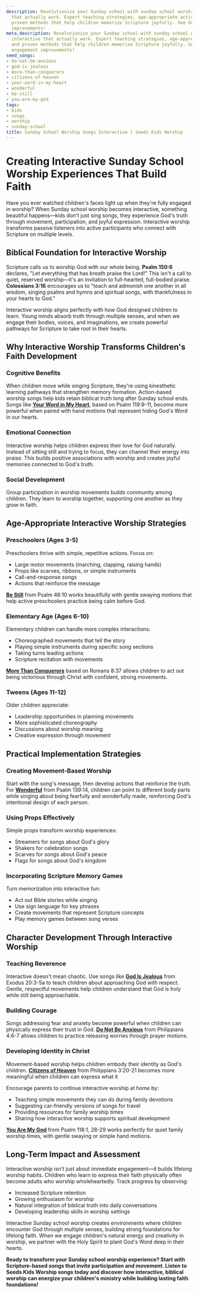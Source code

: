 ```yaml
---
description: Revolutionize your Sunday school with sunday school worship songs interactive
  that actually work. Expert teaching strategies, age-appropriate activities, and
  proven methods that help children memorize Scripture joyfully. See dramatic engagement
  improvements!
meta_description: Revolutionize your Sunday school with sunday school worship songs
  interactive that actually work. Expert teaching strategies, age-appropriate activities,
  and proven methods that help children memorize Scripture joyfully. See dramatic
  engagement improvements!
seed_songs:
- do-not-be-anxious
- god-is-jealous
- more-than-conquerors
- citizens-of-heaven
- your-word-in-my-heart
- wonderful
- be-still
- you-are-my-god
tags:
- kids
- songs
- worship
- sunday-school
title: Sunday School Worship Songs Interactive | Seeds Kids Worship
---
```

# Creating Interactive Sunday School Worship Experiences That Build Faith

Have you ever watched children's faces light up when they're fully engaged in worship? When Sunday school worship becomes interactive, something beautiful happens—kids don't just sing songs, they experience God's truth through movement, participation, and joyful expression. Interactive worship transforms passive listeners into active participants who connect with Scripture on multiple levels.

## Biblical Foundation for Interactive Worship

Scripture calls us to worship God with our whole being. **Psalm 150:6** declares, "Let everything that has breath praise the Lord!" This isn't a call to quiet, reserved worship—it's an invitation to full-hearted, full-bodied praise. **Colossians 3:16** encourages us to "teach and admonish one another in all wisdom, singing psalms and hymns and spiritual songs, with thankfulness in your hearts to God."

Interactive worship aligns perfectly with how God designed children to learn. Young minds absorb truth through multiple senses, and when we engage their bodies, voices, and imaginations, we create powerful pathways for Scripture to take root in their hearts.

## Why Interactive Worship Transforms Children's Faith Development

### Cognitive Benefits
When children move while singing Scripture, they're using kinesthetic learning pathways that strengthen memory formation. Action-based worship songs help kids retain biblical truth long after Sunday school ends. Songs like **[Your Word in My Heart](https://seedskidsworship.com/product/your-word-in-my-heart-psalm-1199-11-2/)**, based on Psalm 119:9-11, become more powerful when paired with hand motions that represent hiding God's Word in our hearts.

### Emotional Connection
Interactive worship helps children express their love for God naturally. Instead of sitting still and trying to focus, they can channel their energy into praise. This builds positive associations with worship and creates joyful memories connected to God's truth.

### Social Development
Group participation in worship movements builds community among children. They learn to worship together, supporting one another as they grow in faith.

## Age-Appropriate Interactive Worship Strategies

### Preschoolers (Ages 3-5)
Preschoolers thrive with simple, repetitive actions. Focus on:
- Large motor movements (marching, clapping, raising hands)
- Props like scarves, ribbons, or simple instruments
- Call-and-response songs
- Actions that reinforce the message

**[Be Still](https://seedskidsworship.com/product/seeds-of-praise-vol-3/)** from Psalm 46:10 works beautifully with gentle swaying motions that help active preschoolers practice being calm before God.

### Elementary Age (Ages 6-10)
Elementary children can handle more complex interactions:
- Choreographed movements that tell the story
- Playing simple instruments during specific song sections
- Taking turns leading actions
- Scripture recitation with movements

**[More Than Conquerors](https://seedskidsworship.com/product/more-than-conquerors-romans-837/)** based on Romans 8:37 allows children to act out being victorious through Christ with confident, strong movements.

### Tweens (Ages 11-12)
Older children appreciate:
- Leadership opportunities in planning movements
- More sophisticated choreography
- Discussions about worship meaning
- Creative expression through movement

## Practical Implementation Strategies

### Creating Movement-Based Worship

Start with the song's message, then develop actions that reinforce the truth. For **[Wonderful](https://seedskidsworship.com/product/wonderful-psalm-13914/)** from Psalm 139:14, children can point to different body parts while singing about being fearfully and wonderfully made, reinforcing God's intentional design of each person.

### Using Props Effectively
Simple props transform worship experiences:
- Streamers for songs about God's glory
- Shakers for celebration songs
- Scarves for songs about God's peace
- Flags for songs about God's kingdom

### Incorporating Scripture Memory Games
Turn memorization into interactive fun:
- Act out Bible stories while singing
- Use sign language for key phrases
- Create movements that represent Scripture concepts
- Play memory games between song verses

## Character Development Through Interactive Worship

### Teaching Reverence
Interactive doesn't mean chaotic. Use songs like **[God Is Jealous](https://seedskidsworship.com/product/god-is-jealous-exodus-203-5a-2/)** from Exodus 20:3-5a to teach children about approaching God with respect. Gentle, respectful movements help children understand that God is holy while still being approachable.

### Building Courage
Songs addressing fear and anxiety become powerful when children can physically express their trust in God. **[Do Not Be Anxious](https://seedskidsworship.com/product/do-not-be-anxious-philippians-46-7-2/)** from Philippians 4:6-7 allows children to practice releasing worries through prayer motions.

### Developing Identity in Christ
Movement-based worship helps children embody their identity as God's children. **[Citizens of Heaven](https://seedskidsworship.com/product/power/)** from Philippians 3:20-21 becomes more meaningful when children can express what it

Encourage parents to continue interactive worship at home by:
- Teaching simple movements they can do during family devotions
- Suggesting car-friendly versions of songs for travel
- Providing resources for family worship times
- Sharing how interactive worship supports spiritual development

**[You Are My God](https://seedskidsworship.com/product/you-are-my-god-psalm-1181-28-29/)** from Psalm 118:1, 28-29 works perfectly for quiet family worship times, with gentle swaying or simple hand motions.

## Long-Term Impact and Assessment

Interactive worship isn't just about immediate engagement—it builds lifelong worship habits. Children who learn to express their faith physically often become adults who worship wholeheartedly. Track progress by observing:
- Increased Scripture retention
- Growing enthusiasm for worship
- Natural integration of biblical truth into daily conversations
- Developing leadership skills in worship settings

Interactive Sunday school worship creates environments where children encounter God through multiple senses, building strong foundations for lifelong faith. When we engage children's natural energy and creativity in worship, we partner with the Holy Spirit to plant God's Word deep in their hearts.

**Ready to transform your Sunday school worship experience? Start with Scripture-based songs that invite participation and movement. Listen to Seeds Kids Worship songs today and discover how interactive, biblical worship can energize your children's ministry while building lasting faith foundations!**

<script type="application/ld+json">
{
  "@context": "https://schema.org",
  "@type": "Article",
  "headline": "Sunday School Worship Songs Interactive",
  "author": {
    "@type": "Organization",
    "name": "Seeds Kids Worship"
  },
  "publisher": {
    "@type": "Organization",
    "name": "Seeds Kids Worship",
    "logo": {
      "@type": "ImageObject",
      "url": "https://seedskidsworship.com/logo.png"
    }
  },
  "datePublished": "2025-09-08T12:06:51.773203",
  "dateModified": "2025-09-08T12:06:51.773226",
  "description": "Revolutionize your Sunday school with sunday school worship songs interactive that actually work. Expert teaching strategies, age-appropriate activities, and pr",
  "mainEntityOfPage": {
    "@type": "WebPage",
    "@id": "https://seedskidsworship.com/activities/sunday-school-worship-songs-interactive/"
  }
}
</script>

<script type="application/ld+json">
{
  "@context": "https://schema.org",
  "@type": "Product",
  "name": "Do Not Be Anxious",
  "description": "One of Seeds Family Worship's all-time favorites teaching children to pray instead of worry. Features retro video game aesthetics and word-for-word Philippians 4:6-7 about God's peace.",
  "url": "https://seedskidsworship.com/product/do-not-be-anxious-philippians-46-7-2/",
  "brand": {
    "@type": "Brand",
    "name": "Seeds Kids Worship"
  },
  "category": "Children's Christian Music",
  "album": "Seeds of Courage"
}
</script>

<script type="application/ld+json">
{
  "@context": "https://schema.org",
  "@type": "Product",
  "name": "God Is Jealous",
  "description": "From Exodus 20:3-5a, this song teaches that God is a jealous God who calls His people to worship Him alone and warns against idols, helping kids understand God's righteous jealousy.",
  "url": "https://seedskidsworship.com/product/god-is-jealous-exodus-203-5a-2/",
  "brand": {
    "@type": "Brand",
    "name": "Seeds Kids Worship"
  },
  "category": "Children's Christian Music",
  "album": "The Character of God"
}
</script>

<script type="application/ld+json">
{
  "@context": "https://schema.org",
  "@type": "Product",
  "name": "More Than Conquerors",
  "description": "Powerful song declaring God as mighty to save and rejoicing over us from Zephaniah 3:17",
  "url": "https://seedskidsworship.com/product/more-than-conquerors-romans-837/",
  "brand": {
    "@type": "Brand",
    "name": "Seeds Kids Worship"
  },
  "category": "Children's Christian Music",
  "album": "Seeds of Character"
}
</script>

<script type="application/ld+json">
{
  "@context": "https://schema.org",
  "@type": "Product",
  "name": "Citizens Of Heaven",
  "description": "A scripture song teaching kids about their heavenly citizenship based on Philippians 3
